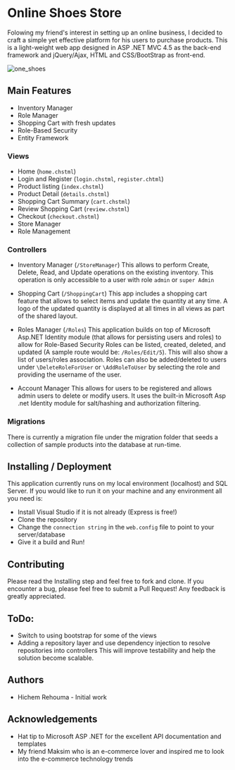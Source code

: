 # Online Shoes Store 

   Folowing my friend's interest in setting up an online business, I decided to craft a simple yet effective platform for his users to purchase products. This is a light-weight web app 
   designed in ASP .NET MVC 4.5 as the back-end framework and jQuery/Ajax, HTML and CSS/BootStrap as front-end. 
   
![one_shoes](https://cloud.githubusercontent.com/assets/19439711/23486704/7a91202e-fe96-11e6-9845-93568d845002.png)


## Main Features 

   - Inventory Manager
   - Role Manager
   - Shopping Cart with fresh updates 
   - Role-Based Security 
   - Entity Framework 
       

### Views 
 
* Home (`home.chstml`)
* Login and Register  (`login.chstml`, `register.chtml`)
* Product listing (`index.chstml`)
* Product Detail (`details.chstml`)
* Shopping Cart Summary (`cart.chstml`)
* Review Shopping Cart (`review.chstml`) 
* Checkout (`checkout.chstml`)
* Store Manager 
* Role Management 

### Controllers
     
* Inventory Manager  (```/StoreManager```) 
 This allows to perform Create, Delete, Read, and Update operations on the existing inventory.
 This operation is only accessible to a user with role `admin` or `super Admin`  

* Shopping Cart (```/ShoppingCart```)
This app includes a shopping cart feature that allows to select items and update the 
quantity at any time. A logo of the updated quantity is displayed at all times in all views as 
part of the shared layout. 

* Roles Manager (```/Roles```)
This application builds on top of Microsoft Asp.NET Identity module (that allows for persisting users and roles) to 
allow for Role-Based Security 
Roles can be listed, created, deleted, and updated (A sample route would be: `/Roles/Edit/5`). 
This will also show a list of users/roles association. 
Roles can also be added/deleted to users under `\DeleteRoleForUser` or `\AddRoleToUser` by selecting the role 
and providing the username of the user.

* Account Manager
This allows for users to be registered and allows admin users to delete or modify users. It uses the built-in 
Microsoft Asp .net Identity module for salt/hashing and authorization filtering.

### Migrations 

There is currently a migration file under the migration folder that seeds a collection of sample products into the database at run-time.

## Installing / Deployment
This application currently runs on my local environment (localhost) and SQL Server. If you would like to run it on your machine and any environment all you need is: 
* Install Visual Studio if it is not already (Express is free!)
* Clone the repository 
* Change the `connection string` in the `web.config` file to point to your server/database 
* Give it a build and Run! 

## Contributing 
Please read the Installing step and feel free to fork and clone. If you encounter a bug, please feel free to submit a Pull Request! 
Any feedback is greatly appreciated. 
    
## ToDo: 
- Switch to using bootstrap for some of the views 
- Adding a repository layer and use dependency injection to resolve repositories into controllers 
This will improve testability and help the solution become scalable.    

## Authors 
- Hichem Rehouma - Initial work 
## Acknowledgements 
- Hat tip to Microsoft ASP .NET for the excellent API documentation and templates 
- My friend Maksim who is an e-commerce lover and inspired me to look into the e-commerce technology trends   




